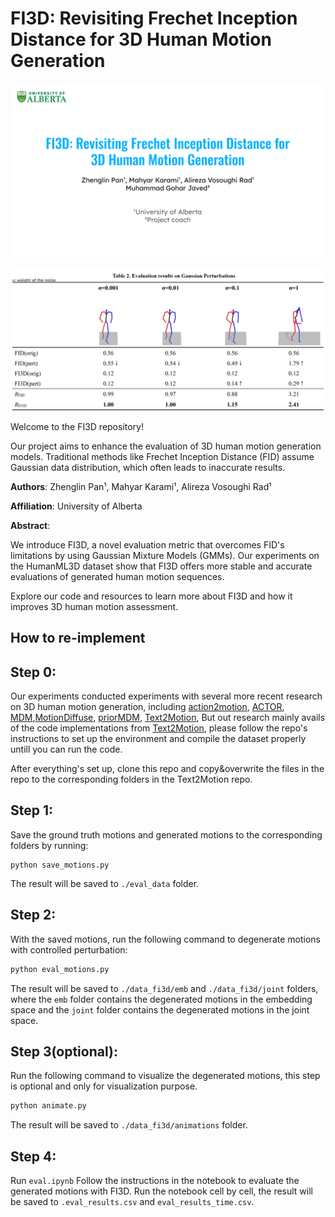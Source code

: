 # FI3D: Revisiting Frechet Inception Distance for 3D Human Motion Generation

<p align="center">
  <img src="https://github.com/zhenglinpan/FI3D/blob/master/assets/page.png">
</p>
<p align="center">
  <img src="https://github.com/zhenglinpan/FI3D/blob/master/assets/exp.png">
</p>

Welcome to the FI3D repository!

Our project aims to enhance the evaluation of 3D human motion generation models. Traditional methods like Frechet Inception Distance (FID) assume Gaussian data distribution, which often leads to inaccurate results. 

**Authors**: Zhenglin Pan¹, Mahyar Karami¹, Alireza Vosoughi Rad¹

**Affiliation**: University of Alberta

**Abstract**:

We introduce FI3D, a novel evaluation metric that overcomes FID's limitations by using Gaussian Mixture Models (GMMs). Our experiments on the HumanML3D dataset show that FI3D offers more stable and accurate evaluations of generated human motion sequences.

Explore our code and resources to learn more about FI3D and how it improves 3D human motion assessment.

## How to re-implement
## Step 0:

Our experiments conducted experiments with several more recent research on 3D human motion generation, including [action2motion](https://github.com/EricGuo5513/action-to-motion), [ACTOR](https://github.com/Mathux/ACTOR), [MDM](https://github.com/GuyTevet/motion-diffusion-model),[MotionDiffuse](https://github.com/mingyuan-zhang/MotionDiffuse), [priorMDM](https://github.com/priorMDM/priorMDM), [Text2Motion](https://github.com/EricGuo5513/text-to-motion), But out research mainly avails of the code implementations from [Text2Motion](https://github.com/EricGuo5513/text-to-motion), please follow the repo's instructions to set up the environment and compile the dataset properly untill you can run the code.

After everything's set up, clone this repo and copy&overwrite the files in the repo to the corresponding folders in the Text2Motion repo.

## Step 1:
Save the ground truth motions and generated motions to the corresponding folders by running:
```
python save_motions.py
```
The result will be saved to `./eval_data` folder.

## Step 2:
With the saved motions, run the following command to degenerate motions with controlled perturbation:
```python
python eval_motions.py
```
The result will be saved to `./data_fi3d/emb` and `./data_fi3d/joint` folders, where the `emb` folder contains the degenerated motions in the embedding space and the `joint` folder contains the degenerated motions in the joint space.


## Step 3(optional):
Run the following command to visualize the degenerated motions, this step is optional and only for visualization purpose.
```python
python animate.py
```
The result will be saved to `./data_fi3d/animations` folder.

## Step 4:
Run `eval.ipynb`
Follow the instructions in the notebook to evaluate the generated motions with FI3D.
Run the notebook cell by cell, the result will be saved to `.eval_results.csv` and `eval_results_time.csv`. 